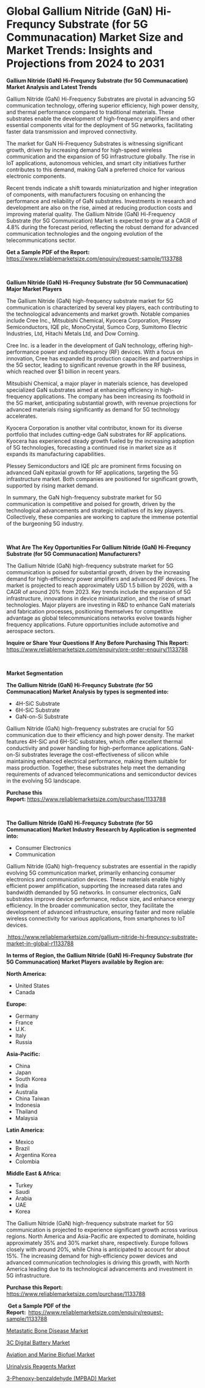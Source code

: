 <p><h1>Global Gallium Nitride (GaN) Hi-Frequncy Substrate (for 5G Communacation) Market Size and Market Trends: Insights and Projections from 2024 to 2031</h1></p><p><strong>Gallium Nitride (GaN) Hi-Frequncy Substrate (for 5G Communacation) Market Analysis and Latest Trends</strong></p>
<p><p>Gallium Nitride (GaN) Hi-Frequency Substrates are pivotal in advancing 5G communication technology, offering superior efficiency, high power density, and thermal performance compared to traditional materials. These substrates enable the development of high-frequency amplifiers and other essential components vital for the deployment of 5G networks, facilitating faster data transmission and improved connectivity.</p><p>The market for GaN Hi-Frequency Substrates is witnessing significant growth, driven by increasing demand for high-speed wireless communication and the expansion of 5G infrastructure globally. The rise in IoT applications, autonomous vehicles, and smart city initiatives further contributes to this demand, making GaN a preferred choice for various electronic components. </p><p>Recent trends indicate a shift towards miniaturization and higher integration of components, with manufacturers focusing on enhancing the performance and reliability of GaN substrates. Investments in research and development are also on the rise, aimed at reducing production costs and improving material quality. The Gallium Nitride (GaN) Hi-Frequency Substrate (for 5G Communication) Market is expected to grow at a CAGR of 4.8% during the forecast period, reflecting the robust demand for advanced communication technologies and the ongoing evolution of the telecommunications sector.</p></p>
<p><strong>Get a Sample PDF of the Report:&nbsp;</strong> <a href="https://www.reliablemarketsize.com/enquiry/request-sample/1133788?utm_campaign=1171&utm_medium=2&utm_source=Github&utm_content=ia&utm_term=08102024&utm_id=gallium-nitride-gan-hi-frequncy-substrate-for-5g-communacation">https://www.reliablemarketsize.com/enquiry/request-sample/1133788</a></p>
<p>&nbsp;</p>
<p><strong>Gallium Nitride (GaN) Hi-Frequncy Substrate (for 5G Communacation) Major Market Players</strong></p>
<p><p>The Gallium Nitride (GaN) high-frequency substrate market for 5G communication is characterized by several key players, each contributing to the technological advancements and market growth. Notable companies include Cree Inc., Mitsubishi Chemical, Kyocera Corporation, Plessey Semiconductors, IQE plc, MonoCrystal, Sumco Corp, Sumitomo Electric Industries, Ltd, Hitachi Metals Ltd, and Dow Corning.</p><p>Cree Inc. is a leader in the development of GaN technology, offering high-performance power and radiofrequency (RF) devices. With a focus on innovation, Cree has expanded its production capacities and partnerships in the 5G sector, leading to significant revenue growth in the RF business, which reached over $1 billion in recent years.</p><p>Mitsubishi Chemical, a major player in materials science, has developed specialized GaN substrates aimed at enhancing efficiency in high-frequency applications. The company has been increasing its foothold in the 5G market, anticipating substantial growth, with revenue projections for advanced materials rising significantly as demand for 5G technology accelerates.</p><p>Kyocera Corporation is another vital contributor, known for its diverse portfolio that includes cutting-edge GaN substrates for RF applications. Kyocera has experienced steady growth fueled by the increasing adoption of 5G technologies, forecasting a continued rise in market size as it expands its manufacturing capabilities.</p><p>Plessey Semiconductors and IQE plc are prominent firms focusing on advanced GaN epitaxial growth for RF applications, targeting the 5G infrastructure market. Both companies are positioned for significant growth, supported by rising market demand.</p><p>In summary, the GaN high-frequency substrate market for 5G communication is competitive and poised for growth, driven by the technological advancements and strategic initiatives of its key players. Collectively, these companies are working to capture the immense potential of the burgeoning 5G industry.</p></p>
<p>&nbsp;</p>
<p><strong>What Are The Key Opportunities For Gallium Nitride (GaN) Hi-Frequncy Substrate (for 5G Communacation) Manufacturers?</strong></p>
<p><p>The Gallium Nitride (GaN) high-frequency substrate market for 5G communication is poised for substantial growth, driven by the increasing demand for high-efficiency power amplifiers and advanced RF devices. The market is projected to reach approximately USD 1.5 billion by 2026, with a CAGR of around 20% from 2023. Key trends include the expansion of 5G infrastructure, innovations in device miniaturization, and the rise of smart technologies. Major players are investing in R&D to enhance GaN materials and fabrication processes, positioning themselves for competitive advantage as global telecommunications networks evolve towards higher frequency applications. Future opportunities include automotive and aerospace sectors.</p></p>
<p><strong>Inquire or Share Your Questions If Any Before Purchasing This Report:</strong> <a href="https://www.reliablemarketsize.com/enquiry/pre-order-enquiry/1133788?utm_campaign=1171&utm_medium=2&utm_source=Github&utm_content=ia&utm_term=08102024&utm_id=gallium-nitride-gan-hi-frequncy-substrate-for-5g-communacation">https://www.reliablemarketsize.com/enquiry/pre-order-enquiry/1133788</a></p>
<p>&nbsp;</p>
<p><strong>Market Segmentation</strong></p>
<p><strong>The Gallium Nitride (GaN) Hi-Frequncy Substrate (for 5G Communacation) Market Analysis by types is segmented into:</strong></p>
<p><ul><li>4H-SiC Substrate</li><li>6H-SiC Substrate</li><li>GaN-on-Si Substrate</li></ul></p>
<p><p>Gallium Nitride (GaN) high-frequency substrates are crucial for 5G communication due to their efficiency and high power density. The market features 4H-SiC and 6H-SiC substrates, which offer excellent thermal conductivity and power handling for high-performance applications. GaN-on-Si substrates leverage the cost-effectiveness of silicon while maintaining enhanced electrical performance, making them suitable for mass production. Together, these substrates help meet the demanding requirements of advanced telecommunications and semiconductor devices in the evolving 5G landscape.</p></p>
<p><strong>Purchase this Report:&nbsp;</strong><a href="https://www.reliablemarketsize.com/purchase/1133788?utm_campaign=1171&utm_medium=2&utm_source=Github&utm_content=ia&utm_term=08102024&utm_id=gallium-nitride-gan-hi-frequncy-substrate-for-5g-communacation">https://www.reliablemarketsize.com/purchase/1133788</a></p>
<p>&nbsp;</p>
<p><strong>The Gallium Nitride (GaN) Hi-Frequncy Substrate (for 5G Communacation) Market Industry Research by Application is segmented into:</strong></p>
<p><ul><li>Consumer Electronics</li><li>Communication</li></ul></p>
<p><p>Gallium Nitride (GaN) high-frequency substrates are essential in the rapidly evolving 5G communication market, primarily enhancing consumer electronics and communication devices. These materials enable highly efficient power amplification, supporting the increased data rates and bandwidth demanded by 5G networks. In consumer electronics, GaN substrates improve device performance, reduce size, and enhance energy efficiency. In the broader communication sector, they facilitate the development of advanced infrastructure, ensuring faster and more reliable wireless connectivity for various applications, from smartphones to IoT devices.</p></p>
<p><a href="https://www.reliablemarketsize.com/gallium-nitride-hi-frequncy-substrate-market-in-global-r1133788?utm_campaign=1171&utm_medium=2&utm_source=Github&utm_content=ia&utm_term=08102024&utm_id=gallium-nitride-gan-hi-frequncy-substrate-for-5g-communacation">&nbsp;https://www.reliablemarketsize.com/gallium-nitride-hi-frequncy-substrate-market-in-global-r1133788</a></p>
<p><strong>In terms of Region, the Gallium Nitride (GaN) Hi-Frequncy Substrate (for 5G Communacation) Market Players available by Region are:</strong></p>
<p>
    <p> <strong> North America: </strong>
        <ul>
            <li>United States</li>
            <li>Canada</li>
        </ul>
        </p> 
    <p> <strong> Europe: </strong>
        <ul>
            <li>Germany</li>
            <li>France</li>
            <li>U.K.</li>
            <li>Italy</li>
            <li>Russia</li>
        </ul>
        </p> 
    <p> <strong> Asia-Pacific: </strong>
        <ul>
            <li>China</li>
            <li>Japan</li>
            <li>South Korea</li>
            <li>India</li>
            <li>Australia</li>
            <li>China Taiwan</li>
            <li>Indonesia</li>
            <li>Thailand</li>
            <li>Malaysia</li>
        </ul>
        </p> 
    <p> <strong> Latin America: </strong>
        <ul>
            <li>Mexico</li>
            <li>Brazil</li>
            <li>Argentina Korea</li>
            <li>Colombia</li>
        </ul>
        </p> 
    <p> <strong> Middle East & Africa: </strong>
        <ul>
            <li>Turkey</li>
            <li>Saudi</li>
            <li>Arabia</li>
            <li>UAE</li>
            <li>Korea</li>
        </ul>
    </p>
    </p>
<p><p>The Gallium Nitride (GaN) high-frequency substrate market for 5G communication is projected to experience significant growth across various regions. North America and Asia-Pacific are expected to dominate, holding approximately 35% and 30% market share, respectively. Europe follows closely with around 20%, while China is anticipated to account for about 15%. The increasing demand for high-efficiency power devices and advanced communication technologies is driving this growth, with North America leading due to its technological advancements and investment in 5G infrastructure.</p></p>
<p><strong>Purchase this Report: </strong><a href="https://www.reliablemarketsize.com/purchase/1133788?utm_campaign=1171&utm_medium=2&utm_source=Github&utm_content=ia&utm_term=08102024&utm_id=gallium-nitride-gan-hi-frequncy-substrate-for-5g-communacation">https://www.reliablemarketsize.com/purchase/1133788</a></p>
<p>&nbsp;<strong>Get a Sample PDF of the Report:&nbsp;&nbsp;</strong><a href="https://www.reliablemarketsize.com/enquiry/request-sample/1133788?utm_campaign=1171&utm_medium=2&utm_source=Github&utm_content=ia&utm_term=08102024&utm_id=gallium-nitride-gan-hi-frequncy-substrate-for-5g-communacation">https://www.reliablemarketsize.com/enquiry/request-sample/1133788</a></p>
<p><strong></strong></p>
<p><p><a href="https://www.linkedin.com/pulse/insights-metastatic-bone-disease-market-players-size-geographical-hvgic?utm_campaign=1171&utm_medium=2&utm_source=Github&utm_content=ia&utm_term=08102024&utm_id=gallium-nitride-gan-hi-frequncy-substrate-for-5g-communacation">Metastatic Bone Disease Market</a></p><p><a href="https://issuu.com/reportprime-2/docs/3c-digital-battery-market-size-2030_389a5984cd4add?utm_campaign=1171&utm_medium=2&utm_source=Github&utm_content=ia&utm_term=08102024&utm_id=gallium-nitride-gan-hi-frequncy-substrate-for-5g-communacation">3C Digital Battery Market</a></p><p><a href="https://issuu.com/reportprime-2/docs/aviation-and-marine-biofuel-market-_ab196534ce794b?utm_campaign=1171&utm_medium=2&utm_source=Github&utm_content=ia&utm_term=08102024&utm_id=gallium-nitride-gan-hi-frequncy-substrate-for-5g-communacation">Aviation and Marine Biofuel Market</a></p><p><a href="https://www.linkedin.com/pulse/urinalysis-reagents-market-strategic-insights-product-evolution-hhwqf?utm_campaign=1171&utm_medium=2&utm_source=Github&utm_content=ia&utm_term=08102024&utm_id=gallium-nitride-gan-hi-frequncy-substrate-for-5g-communacation">Urinalysis Reagents Market</a></p><p><a href="https://github.com/vimar16th/Market-Research-Report-List-6/blob/main/3-phenoxy-benzaldehyde-mpbad-market.md?utm_campaign=1171&utm_medium=2&utm_source=Github&utm_content=ia&utm_term=08102024&utm_id=gallium-nitride-gan-hi-frequncy-substrate-for-5g-communacation">3-Phenoxy-benzaldehyde (MPBAD) Market</a></p></p>